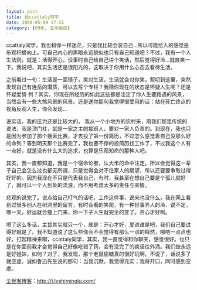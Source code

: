 ```yaml
---
layout: post
title: 给ccattaly同学
date: 2009-05-09 17:51
category: [09年, 生命痕迹]
---
```

ccattaly同学，我也和你一样迷茫，只是我比较会装自己…所以可能给人的感觉是乐观积极向上。可自己内心的黑暗永远貌似也只有自己知道吧？不过，我有一个人生法则，就是：活得开心，没事时自己给自己讲个笑话，然后觉得好冷…就自笑一下。我说吧，其实生活还是很阳光的，这取决于你用什么心态去看待生活。

之前看过一句：生活是一面镜子，笑对生活，生活就会对你笑。絮叨到这里，突然发现自己有连岳的潜质，可以去写个专栏？我猜你现在的状态是怀疑人生呢？还是怀疑爱情 列？其实，你现在所经历的如此这些都是注定了你人生要路遇的风景，当然会有一些大煞风景的风景。还是送你那句我觉得很受用的话：站在死亡终点的视角反观人生，你会发现…

说实话，我的压力还是比较大的， 我从一个小地方的农村来，用我们那里传统的说法，我是顶门杠，就是一家之主的接班人，要对一家人负责的。到现在，我也只是因为参加了那个搜索比赛，才去投了第一份简历，不过怎么感觉着自己没那么好的命列？等到明天那个比赛完了，我也要不停的投简历找工作了，不过我这个人有一点好，就是没有什么大的追求，也算是乐观知命的那种人吧。

其实，我一直都知道，我是一个宿命论者，认大半的命中注定。所以会觉得这一辈子自己会怎么过也都无所谓，只是觉得会对不住家人的期望，所以还要要争取过得好好的。因为我现在不只是代表我自己，有时，我甚至在想自己要是个孤儿就好了，就可以一个人到处的流浪，而不用考虑太多的责任与亲情。

悲观的说完了。说点给自己打气的话吧，工作这件事，说来也没什么，我在网上看到过很多别人在树洞里的留言，有时会看的笑爬，有一种世事弄人的冷，说不定，哪一天，好运就会撞上门来，你一下子人生就完全的变了。开心才好啊。

喷了这么多话，主旨其实就只一个，就是：开心才好，爱谁谁是吧，我们自己要过得好就是了。我不知道说了这么些你会不会觉得有那么一点的释然，哪吧一点点也好。打起精神来啊，ccattaly同学，其实，我一直觉得和你聊天，感觉很好。也只是在你面前我才会觉得自己好像吃错了药，会有没完了的疯话往外涌。我们做永远是好姐妹，如何？对了，我发现，那个老鼠偷糖真的很好玩啊。不说了，话说多了就空虚。诚如鲁迅先生说的那句：当我沉默，我觉得充实；我将开口，同时感到空虚。

<a href="http://i.lvshiminglu.com/">尘世客博客</a>：<a href="http://i.lvshiminglu.com/">http://i.lvshiminglu.com/</a>

